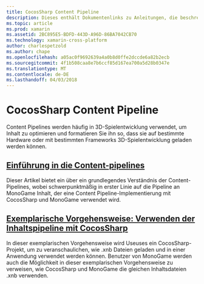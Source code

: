```yaml
---
title: CocosSharp Content Pipeline
description: Dieses enthält Dokumentenlinks zu Anleitungen, die beschreiben, die Inhalt CocosSharp-Pipeline.
ms.topic: article
ms.prod: xamarin
ms.assetid: 2BC895E5-BDFD-443D-A96D-86BA7042CB70
ms.technology: xamarin-cross-platform
author: charlespetzold
ms.author: chape
ms.openlocfilehash: a05ac0f9692639a4a0b8d0ffe2dccde6a82b2ecb
ms.sourcegitcommit: 4f1b508caa8e7b6ccf85d167ea700a5d28b0347e
ms.translationtype: MT
ms.contentlocale: de-DE
ms.lasthandoff: 04/03/2018
---
```

# <a name="cocossharp-content-pipeline"></a>CocosSharp Content Pipeline

Content Pipelines werden häufig in 3D-Spielentwicklung verwendet, um Inhalt zu optimieren und formatieren Sie ihn so, dass sie auf bestimmte Hardware oder mit bestimmten Frameworks 3D-Spielentwicklung geladen werden können.

##  <a name="introduction-to-content-pipelinesgraphics-gamescocossharpcontent-pipelineintroductionmd"></a>[Einführung in die Content-pipelines](~/graphics-games/cocossharp/content-pipeline/introduction.md)

Dieser Artikel bietet ein über ein grundlegendes Verständnis der Content-Pipelines, wobei schwerpunktmäßig in erster Linie auf die Pipeline an MonoGame Inhalt, der eine Content Pipeline-Implementierung mit CocosSharp und MonoGame verwendet wird.

##  <a name="walkthrough--using-the-content-pipeline-with-cocossharpgraphics-gamescocossharpcontent-pipelinewalkthroughmd"></a>[Exemplarische Vorgehensweise: Verwenden der Inhaltspipeline mit CocosSharp](~/graphics-games/cocossharp/content-pipeline/walkthrough.md)

In dieser exemplarischen Vorgehensweise wird Useuses ein CocosSharp-Projekt, um zu veranschaulichen, wie .xnb Dateien geladen und in einer Anwendung verwendet werden können.  Benutzer von MonoGame werden auch die Möglichkeit in dieser exemplarischen Vorgehensweise zu verweisen, wie CocosSharp und MonoGame die gleichen Inhaltsdateien .xnb verwenden.  
